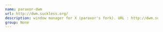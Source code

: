 ```yaml
---
name: paraxor-dwm
url: http://dwm.suckless.org/
description: window manager for X (paraxor's fork). URL : http://dwm.suckless.org/ Groups : None
group: None
---
```

